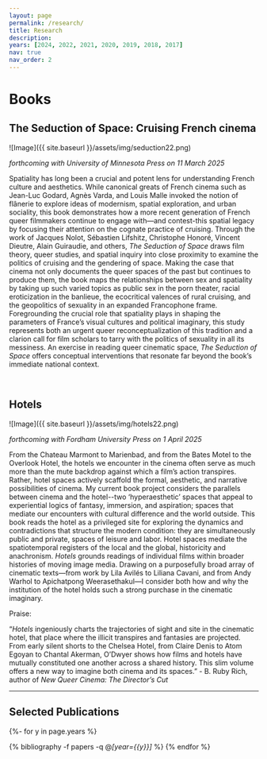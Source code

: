 ```yaml
---
layout: page
permalink: /research/
title: Research
description: 
years: [2024, 2022, 2021, 2020, 2019, 2018, 2017]
nav: true
nav_order: 2
---
```


# Books

## The Seduction of Space: Cruising French cinema

![Image]({{ site.baseurl }}/assets/img/seduction22.png)

*forthcoming with University of Minnesota Press on 11 March 2025*

Spatiality has long been a crucial and potent lens for understanding French culture and aesthetics. While canonical greats of French cinema such as Jean-Luc Godard, Agnès Varda, and Louis Malle invoked the notion of flânerie to explore ideas of modernism, spatial exploration, and urban sociality, this book demonstrates how a more recent generation of French queer filmmakers continue to engage with—and contest-this spatial legacy by focusing their attention on the cognate practice of cruising.
Through the work of Jacques Nolot, Sébastien Lifshitz, Christophe Honoré, Vincent Dieutre, Alain Guiraudie, and others, _The Seduction of Space_ draws film theory, queer studies, and spatial inquiry into close proximity to examine the politics of cruising and the gendering of space. Making the case that cinema not only documents the queer spaces of the past but continues to produce them, the book maps the relationships between sex and spatiality by taking up such varied topics as public sex in the porn theater, racial eroticization in the banlieue, the ecocritical valences of rural cruising, and the geopolitics of sexuality in an expanded Francophone frame. Foregrounding the crucial role that spatiality plays in shaping the parameters of France’s visual cultures and political imaginary, this study represents both an urgent queer reconceptualization of this tradition and a clarion call for film scholars to tarry with the politics of sexuality in all its messiness. An exercise in reading queer cinematic space, _The Seduction of Space_ offers conceptual interventions that resonate far beyond the book’s immediate national context.

<br>

## Hotels

![Image]({{ site.baseurl }}/assets/img/hotels22.png)

*forthcoming with Fordham University Press on 1 April 2025*

From the Chateau Marmont to Marienbad, and from the Bates Motel to the Overlook Hotel, the hotels we encounter in the cinema often serve as much more than the mute backdrop against which a film’s action transpires. Rather, hotel spaces actively scaffold the formal, aesthetic, and narrative possibilities of cinema. My current book project considers the parallels between cinema and the hotel--two ‘hyperaesthetic’ spaces that appeal to experiential logics of fantasy, immersion, and aspiration; spaces that mediate our encounters with cultural difference and the world outside. This book reads the hotel as a privileged site for exploring the dynamics and contradictions that structure the modern condition: they are simultaneously public and private, spaces of leisure and labor. Hotel spaces mediate the spatiotemporal registers of the local and the global, historicity and anachronism. _Hotels_ grounds readings of individual films within broader histories of moving image media. Drawing on a purposefully broad array of cinematic texts—from work by Lila Avilés to Liliana Cavani, and from Andy Warhol to Apichatpong Weerasethakul—I consider both how and why the institution of the hotel holds such a strong purchase in the cinematic imaginary.

Praise:

“_Hotels_ ingeniously charts the trajectories of sight and site in the cinematic hotel, that place where the illicit transpires and fantasies are projected. From early silent shorts to the Chelsea Hotel, from Claire Denis to Atom Egoyan to Chantal Akerman, O’Dwyer shows how films and hotels have mutually constituted one another across a shared history. This slim volume offers a new way to imagine both cinema and its spaces.” - B. Ruby Rich, author of _New Queer Cinema: The Director’s Cut_

---

## Selected Publications

<!-- _pages/publications.md -->
<div class="publications">

{%- for y in page.years %}
  <!-- <h2 class="year">{{y}}</h2> -->
  {% bibliography -f papers -q @*[year={{y}}]* %}
{% endfor %}

</div>
